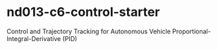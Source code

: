 # nd013-c6-control-starter
Control and Trajectory Tracking for Autonomous Vehicle Proportional-Integral-Derivative (PID)
